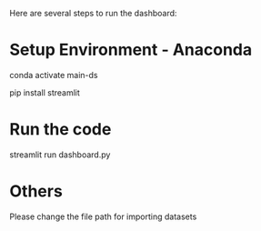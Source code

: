 Here are several steps to run the dashboard:

# Setup Environment - Anaconda

conda activate main-ds

pip install streamlit

# Run the code

streamlit run dashboard.py

# Others

Please change the file path for importing datasets
